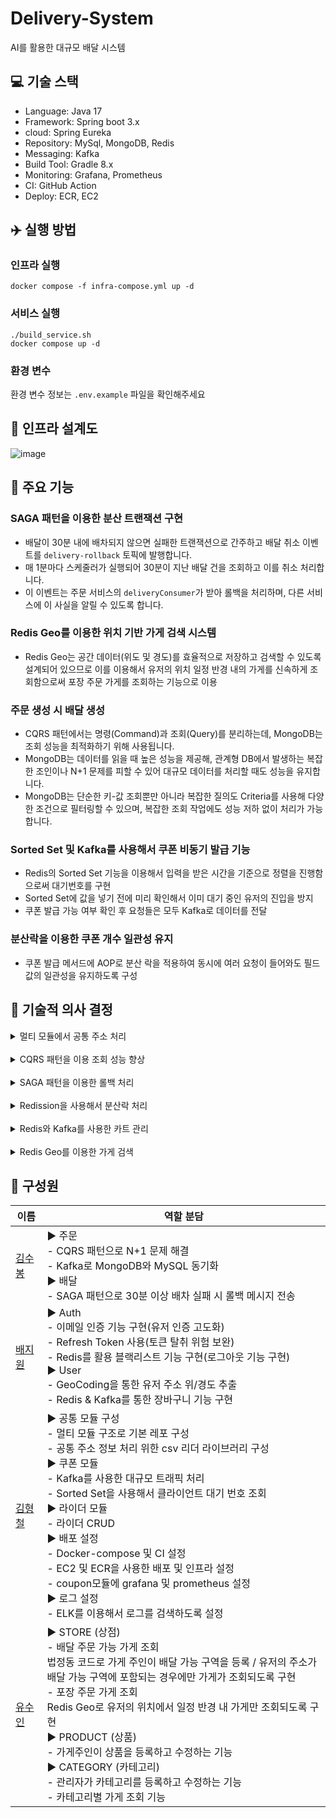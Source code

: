 # Delivery-System

AI를 활용한 대규모 배달 시스템

## 💻 기술 스택

- Language: Java 17
- Framework: Spring boot 3.x
- cloud: Spring Eureka
- Repository: MySql, MongoDB, Redis
- Messaging: Kafka
- Build Tool: Gradle 8.x
- Monitoring: Grafana, Prometheus
- CI: GitHub Action
- Deploy: ECR, EC2

## ✈️ 실행 방법

### 인프라 실행

```shell
docker compose -f infra-compose.yml up -d
```

### 서비스 실행

```shell
./build_service.sh
docker compose up -d
```

### 환경 변수

환경 변수 정보는
`.env.example` 파일을 확인해주세요

## 💾 인프라 설계도
![image](https://github.com/user-attachments/assets/d5fca4d2-7f91-4fb8-b440-93aa1eb19fb2)



## 🛵 주요 기능

### SAGA 패턴을 이용한 분산 트랜잭션 구현

- 배달이 30분 내에 배차되지 않으면 실패한 트랜잭션으로 간주하고 배달 취소 이벤트를
  `delivery-rollback` 토픽에 발행합니다.
- 매 1분마다 스케줄러가 실행되어 30분이 지난 배달 건을 조회하고 이를 취소 처리합니다.
- 이 이벤트는 주문 서비스의 `deliveryConsumer`가 받아 롤백을 처리하며, 다른 서비스에 이 사실을 알릴 수 있도록 합니다.

### Redis Geo를 이용한 위치 기반 가게 검색 시스템

- Redis Geo는 공간 데이터(위도 및 경도)를 효율적으로 저장하고 검색할 수 있도록 설계되어 있으므로 이를 이용해서 유저의 위치 일정 반경 내의 가게를 신속하게 조회함으로써
  포장 주문 가게를 조회하는 기능으로 이용

### 주문 생성 시 배달 생성

- CQRS 패턴에서는 명령(Command)과 조회(Query)를 분리하는데, MongoDB는 조회 성능을 최적화하기 위해 사용됩니다.
- MongoDB는 데이터를 읽을 때 높은 성능을 제공해, 관계형 DB에서 발생하는 복잡한 조인이나 N+1 문제를 피할 수 있어 대규모 데이터를 처리할 때도 성능을 유지합니다.
- MongoDB는 단순한 키-값 조회뿐만 아니라 복잡한 질의도 Criteria를 사용해 다양한 조건으로 필터링할 수 있으며, 복잡한 조회 작업에도 성능 저하 없이 처리가
  가능합니다.

### Sorted Set 및 Kafka를 사용해서 쿠폰 비동기 발급 기능

- Redis의 Sorted Set 기능을 이용해서 입력을 받은 시간을 기준으로 정렬을 진행함으로써 대기번호를 구현
- Sorted Set에 값을 넣기 전에 미리 확인해서 이미 대기 중인 유저의 진입을 방지
- 쿠폰 발급 가능 여부 확인 후 요청들은 모두 Kafka로 데이터를 전달

### 분산락을 이용한 쿠폰 개수 일관성 유지

- 쿠폰 발급 메서드에 AOP로 분산 락을 적용하여 동시에 여러 요청이 들어와도 필드 값의 일관성을 유지하도록 구성

## 📠 기술적 의사 결정

<details> <summary>멀티 모듈에서 공통 주소 처리</summary><br>

### 고민 했던 사항

서비스 모듈 간 주소 선택 기준으로 정부에서 제공하는 법정동 ID를 사용하기로 결정했습니다. 이에 따라 주소 정보를 각 모듈 간에 어떻게 관리할 지 고민을 하였습니다.

- **별도의 서버 생성**: 다른 모듈에서 사용하는 주소를 위해 서버를 생성
- **CSV 파일 개별 관리**: 각 모듈에서 별도로 CSV파일을 관리

그러나 이번 프로젝트를 MSA로 구성을 하면서 이미 여러 서버가 존재하는 상황에서 공통 주소 처리를 위한 서버를 하나 더 추가하는 것은 부담이 될 것으로 판단 되었고 CSV 파일이
변경될 때마다 모든 서비스에서 동일한 작업을 반복해야 하는 것은 비효율적이라 판단되었습니다.

CSV파일이 5MB 정도이고 전체 라인도 5만라인으로 한 번 순회하는 데도 0.1초도 안걸리기 때문에 이에 대한 대안으로 멀티 모듈 공통 라이브러리를 사용해서 CSV 파일을 통합
관리하는 방안으로 결정하였습니다.

### 기술적 결정 사항

openCSV를 사용해서 저장된 CSV파일을 메모리로 읽어 온다.

```java
private final ResourceLoader resourceLoader;

Resource resource = resourceLoader.getResource("classpath:" + ADDRESS_CSV);

CSVReader reader = new CSVReader(
    new InputStreamReader(resource.getInputStream(), Charset.forName("EUC-KR")));

List<String[]> strings = reader.readAll();
this.addressSetList =strings.

subList(1,strings.size());
```

이후 주소 목록의 저장방식을 `code: 주소정보` 의 Map 형식으로 보관하여서 code로도 접근할 수 있고 `values` method를 이용한 목록 접근으로도 가능하게
하였다.
</details><br>

<details> <summary>CQRS 패턴을 이용 조회 성능 향상</summary><br>

- CQRS를 주문 서비스에 적용한 이유는 명령(Command)와 조회(Query)의 책임을 분리함으로써 각 작업의 성능을 최적화하기 위함이다. 주문 시스템에서는 대규모 트랜잭션
  처리와 대량의 조회 요청이 발생하는데, 조회시 대량의 데이터를 빠르게 검색할 수 있는 MongoDB를 사용하여, 복잡한 조인과 N+1 문제를 피하고 조회 성능을 높일 수 있다.
    - 많은 Nosql중 mongoDB를 사용한 이유
        - MongoDB는 단순한 키-값 조회뿐 아니라 복잡한 질의(Query)를 지원한다. Criteria를 사용하여 다양한 조건 기반의 필터링을 지원하며, 복잡한 조회
          작업에도 성능 저하 없이 다양한 쿼리 옵션을 제공할 수 있기 때문에 MongDB를 채택 했다. 쿼리성능이 월등히 뛰어난 elasticSearch도 있었지만
          환경세팅 등을 고려하였을때 가장 러닝커브가 적은 mongoDB가 적합하다고 판단했습니다. 이후엔 elasticSearch를 공부하여 적용할 예정이다.
    - **CQRS에서 Kafka의 활용(RDS와 Nosql 데이터 동기화)**
        - create, update등의 command 관련 서비스가 실행 되었을 때 kafka의 이벤트를 동시에 보내 mongoDB에 save하는 방법을 사용하였다.
          CDC(Change Data Capture)로 RDS에서 데이터의 변경을 감지하고 이벤트 처리를 하는 방법을 채택해야 kafka에서 문제가 생겼을 때 데이터
          정합성 측면에서 더 좋지만 debizium 등 복잡한 환경세팅의 어려운점을 반영하여 이렇게 처리 하였다.

</details><br>
<details> <summary>SAGA 패턴을 이용한 롤백 처리</summary><br>

- SAGA 패턴을 사용하여 배달 시스템에서 롤백 처리를 구현한 이유는 **분산 트랜잭션에서 데이터 일관성을 유지**하기 위함이다. 예를 들어, 배달이 30분 내에 배차되지 않을
  경우 배달이 취소되는데, 이때 **알림 서비스나 주문 서비스**의 상태도 변경되어야 한다. SAGA 패턴의 **보상 트랜잭션**을 통해 실패한 트랜잭션에 대한 상태를 되돌리고,
  전체 시스템의 **데이터 무결성**을 보장할 수 있다.
    - kafka를 선택한 이유
        - 배달 취소와 같은 롤백 처리는 비동기적으로 처리되며, `delivery-rollback` 토픽을 통해 이벤트 기반으로 서비스 간 통신이 이루어진다. 이를 통해
          서비스 간 강한 결합을 피하면서 유연하게 트랜잭션을 관리할 수 있다.

</details><br>
<details> <summary>Redission을 사용해서 분산락 처리</summary><br>

### 분산락의 적용 이유

**비관적락**

- 데이터를 읽고 수정하는 동안 다른 트랜잭션이 접근하지 못하게 함
- 동시성 문제가 발생할 가능성이 높지만 성능 저하가 발생할 수 있다.

**낙관적락**

- 업데이트 시점에 데이터의 변경 여부를 확인하고 변경되었는 지 검증한다.
- 락을 걸지 않기 때문에 성능이 우수하나 충돌이 발생하면 롤백 및 재시도를 해야 한다.

**분산 락**

- 분산 시스템을 활용해서 락을 관리함으로써 동일한 리소스에 접근할 때 충돌을 방지함
- 여러 인스턴스 간에 동시성 문제를 해결할 수 있으나 분산 시스템이 장애가 생기면 문제가
  발생할 수 있다.

이번에 락을 적용할 부분은 쿠폰 재고의 일관성을 유지하기 위함으로 충돌이 잦게 발생할 거라 예상이 되므로 낙관적락은 제외 하였습니다.

MSA 환경에서 여러 인스턴스가 동일한 DB에 접근하므로 DB 자체에 락을 걸 경우 성능 저하가 발생할 수 있습니다.

위의 이유로 Redis를 사용한 분산락을 도입하기로 하였습니다.

### Redission 라이브러리를 사용한 이유

Spring에서는 Redis를 사용할 때, 주로 Lettuce와 Redisson 라이브러리를 사용합니다.

- Lettuce는 가벼우며 빠른 성능을 제공하기 때문에, 일반적인 캐싱 용도에 적합합니다.
- Redisson은 분산 락 기능을 보다 안정적으로 제공합니다.

락 구현의 차이점:

- Lettuce는 락을 구현할 때 SETNX 명령어를 사용하며, Spin Lock 방식으로 지속적으로 Redis에 요청을 보내 락을 확보합니다. 이 방식은 간단하지만, 네트워크
  부하가 발생할 수 있습니다.
- Redisson은 RedLock 알고리즘을 사용하며, Pub/Sub 구조로 락을 관리합니다. 이 방식은 네트워크 부하를 줄이고 더 안정적인 분산 락을 제공합니다.

위의 이유로 락 구현에 더 효율적으로 구현하는 Redission 라이브러리를 선택하였습니다.

</details><br>
<details> <summary>Redis와 Kafka를 사용한 카트 관리</summary><br>

### Redis 사용 이유

장바구니 기능으로는

- 제품에 대해 장바구니 추가
- 기존 제품을 다시 추가하면 수량 증가, 같은 매장의 다른 제품을 추가하면 해당 제품 추가
- 새로운 가게의 제품을 추가하면 기존 데이터 삭제 및 신규 추가

이에 따라 DB를 구성해야 했는데 MYSQL를 통해 진행하게 되면 데이터 용량도 증가하고 제품에 따른 수량 증가 및 제품 추가부분에서도 많은 쿼리문을 작업하게 되어 시간이 많은
필요하게 된다. 따라서 인메모리 데이터베이스인 Redis를 사용하여 구현하도록 하였다.

### Kafka 사용 이유

현재 물건을 장바구니에 담기 위해서는 물건 상세정보 End Point에서 담아야 하는데 User와 Product서비스는 별도의 서비스이므로 Product서비스에서 장바구니에 넣는
이벤트가 발생 시 User쪽에서 장바구니를 생성해줘야 한다.

따라서 이를 위해 Kafka를 통해 Product서비스에서 제품을 장바구니에 담는 End Point가 동작하는 이벤트 발생 시 User쪽에서 해당 데이터를 가져와 해당 유저에 대해
장바구니 데이터를 Redis에 저장하도록 구현하여 FeignClient를 통해 진행하는 것보다 속도 향상이 되었고, 동시성 처리도 가능하기에 사용하게 되었다.

</details><br>
<details> <summary>Redis Geo를 이용한 가게 검색</summary><br>

Redis Geo를 이용한 가게 검색은 위치 기반 서비스에서 효율적으로 가게를 조회하는 기능을 제공한다. Redis Geo는 위도와 경도 데이터를 저장하고 검색할 수 있는 기능을
제공하며, 특정 위치에서 일정 반경 내에 있는 가게를 매우 빠르게 찾을 수 있다. 이를 통해 사용자는 자신의 위치를 기준으로 가까운 가게를 신속하게 조회할 수 있다.

### Redis Geo를 이용한 가게 검색의 주요 기능

1. 위치 정보 저장: Redis Geo는 가게의 위도와 경도를 기반으로 좌표 데이터를 저장한다. 각 가게는 고유의 ID와 함께 위치 정보로 저장되며, 이를 통해 나중에 위치 기반
   검색이 가능해진다.
2. **반경 내 검색**: 사용자는 자신의 위치(위도, 경도)를 기준으로 **일정 반경 내에 있는 가게를 검색**할 수 있다. Redis의 `GEORADIUS`  명령어를 사용해
   특정 반경 내의 가게 목록을 빠르게 반환한다.
3. **빠른 응답 속도**: Redis의 인메모리 데이터 처리 특성 덕분에 위치 기반 조회 속도가 매우 빠르다. 이는 사용자 경험을 개선하고 실시간으로 가게 정보를 제공하는 데
   적합하다.

</details>

## 🐶 구성원

| 이름                                                 | 역할 분담                                                                                                                                                                                                                                                                                                                                           |
|----------------------------------------------------|-------------------------------------------------------------------------------------------------------------------------------------------------------------------------------------------------------------------------------------------------------------------------------------------------------------------------------------------------|
| [김수봉](https://github.com/bongbongbon) &nbsp;&nbsp; | ▶ 주문 <br>- CQRS 패턴으로 N+1 문제 해결 <br>- Kafka로 MongoDB와 MySQL 동기화 <br> ▶ 배달 <br>- SAGA 패턴으로 30분 이상 배차 실패 시 롤백 메시지 전송                                                                                                                                                                                                                                      |
| [배지원](https://github.com/Bae-Ji-Won)               | ▶ Auth <br>- 이메일 인증 기능 구현(유저 인증 고도화) <br>- Refresh Token 사용(토큰 탈취 위험 보완)  <br>- Redis를 활용 블랙리스트 기능 구현(로그아웃 기능 구현) <br>▶ User <br>- GeoCoding을 통한 유저 주소 위/경도 추출 <br>- Redis & Kafka를 통한 장바구니 기능 구현                                                                                                                                               |
| [김형철](https://github.com/shurona)                  | ▶ 공통 모듈 구성 <br>- 멀티 모듈 구조로 기본 레포 구성 <br>- 공통 주소 정보 처리 위한 csv 리더 라이브러리 구성 <br>▶ 쿠폰 모듈 <br>-  Kafka를 사용한 대규모 트래픽 처리 <br>- Sorted Set을 사용해서 클라이언트 대기 번호 조회 <br>▶ 라이더 모듈  <br>- 라이더 CRUD <br>▶ 배포 설정 <br>- Docker-compose 및 CI 설정 <br>- EC2 및 ECR을 사용한 배포 및 인프라 설정 <br>- coupon모듈에 grafana 및 prometheus 설정 <br>▶ 로그 설정 <br>- ELK를 이용해서 로그를 검색하도록 설정 |
| [유수인](https://github.com/jjong52)                  | ▶ STORE (상점) <br>- 배달 주문 가능 가게 조회 <br>법정동 코드로 가게 주인이 배달 가능 구역을 등록 / 유저의 주소가 배달 가능 구역에 포함되는 경우에만 가게가 조회되도록 구현 <br>- 포장 주문 가게 조회 <br>Redis Geo로 유저의 위치에서 일정 반경 내 가게만 조회되도록 구현 <br>▶ PRODUCT (상품) <br>- 가게주인이 상품을 등록하고 수정하는 기능 <br>▶ CATEGORY (카테고리) <br>- 관리자가 카테고리를 등록하고 수정하는 기능 <br>- 카테고리별 가게 조회 기능                                            |


